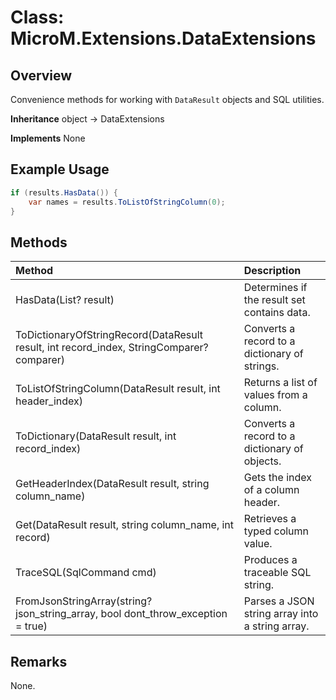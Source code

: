 # Class: MicroM.Extensions.DataExtensions
## Overview
Convenience methods for working with `DataResult` objects and SQL utilities.

**Inheritance**
object -> DataExtensions

**Implements**
None

## Example Usage
```csharp
if (results.HasData()) {
    var names = results.ToListOfStringColumn(0);
}
```
## Methods
| Method | Description |
|:------------|:-------------|
| HasData(List<DataResult>? result) | Determines if the result set contains data. |
| ToDictionaryOfStringRecord(DataResult result, int record_index, StringComparer? comparer) | Converts a record to a dictionary of strings. |
| ToListOfStringColumn(DataResult result, int header_index) | Returns a list of values from a column. |
| ToDictionary(DataResult result, int record_index) | Converts a record to a dictionary of objects. |
| GetHeaderIndex(DataResult result, string column_name) | Gets the index of a column header. |
| Get<TColumn>(DataResult result, string column_name, int record) | Retrieves a typed column value. |
| TraceSQL(SqlCommand cmd) | Produces a traceable SQL string. |
| FromJsonStringArray(string? json_string_array, bool dont_throw_exception = true) | Parses a JSON string array into a string array. |

## Remarks
None.

